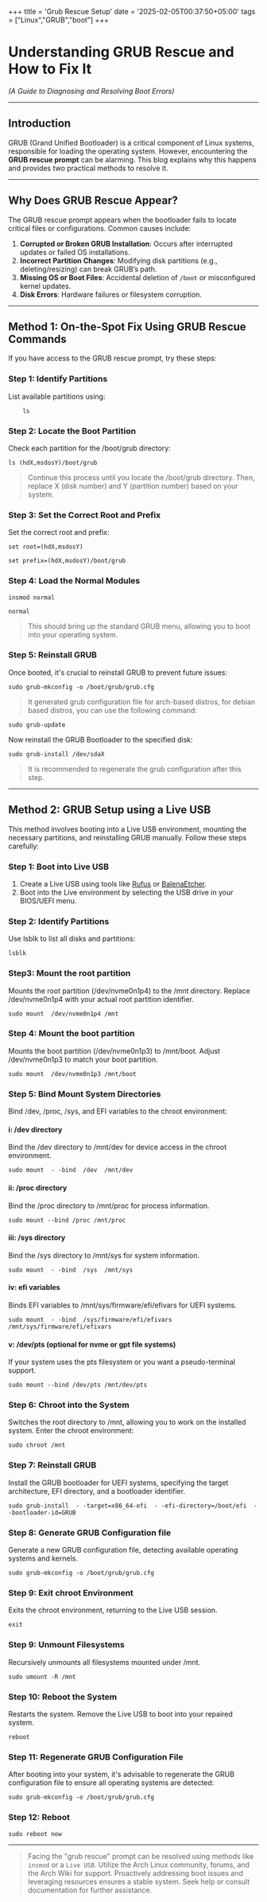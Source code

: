 +++
title = 'Grub Rescue Setup'
date = '2025-02-05T00:37:50+05:00'
tags = ["Linux","GRUB","boot"]
+++
# Understanding GRUB Rescue and How to Fix It  
*(A Guide to Diagnosing and Resolving Boot Errors)*  

---

## Introduction  
GRUB (Grand Unified Bootloader) is a critical component of Linux systems, responsible for loading the operating system. However, encountering the **GRUB rescue prompt** can be alarming. This blog explains why this happens and provides two practical methods to resolve it.  

---

## Why Does GRUB Rescue Appear?  
The GRUB rescue prompt appears when the bootloader fails to locate critical files or configurations. Common causes include:  
1. **Corrupted or Broken GRUB Installation**: Occurs after interrupted updates or failed OS installations.  
2. **Incorrect Partition Changes**: Modifying disk partitions (e.g., deleting/resizing) can break GRUB’s path.  
3. **Missing OS or Boot Files**: Accidental deletion of `/boot` or misconfigured kernel updates.  
4. **Disk Errors**: Hardware failures or filesystem corruption.  

---

## Method 1: On-the-Spot Fix Using GRUB Rescue Commands  

If you have access to the GRUB rescue prompt, try these steps:  


### Step 1: Identify Partitions  
List available partitions using:  
~~~
    ls
~~~

### Step 2: Locate the Boot Partition
Check each partition for the /boot/grub directory:
~~~
ls (hdX,msdosY)/boot/grub
~~~
>Continue this process until you locate the /boot/grub directory. Then, replace X (disk number) and Y (partition number) based on your system.


### Step 3: Set the Correct Root and Prefix
Set the correct root and prefix:
~~~
set root=(hdX,msdosY)  
~~~
~~~
set prefix=(hdX,msdosY)/boot/grub
~~~

### Step 4: Load the Normal Modules
~~~
insmod normal
~~~
~~~
normal
~~~
>This should bring up the standard GRUB menu, allowing you to boot into your operating system.


### Step 5: Reinstall GRUB
Once booted, it's crucial to reinstall GRUB to prevent future issues:
~~~
sudo grub-mkconfig -o /boot/grub/grub.cfg
~~~
> It generated grub configuration file for arch-based distros, for debian based distros, you can use the following command: 
~~~
sudo grub-update
~~~
Now reinstall the GRUB Bootloader to the specified disk:
~~~
sudo grub-install /dev/sdaX 
~~~
>It is recommended to regenerate the grub configuration after this step.


---

## Method 2: GRUB Setup using a Live USB

This method involves booting into a Live USB environment, mounting the necessary partitions, and reinstalling GRUB manually. Follow these steps carefully:  


### **Step 1: Boot into Live USB**  
1. Create a Live USB using tools like [Rufus](https://rufus.ie/) or [BalenaEtcher](https://www.balena.io/etcher/).  
2. Boot into the Live environment by selecting the USB drive in your BIOS/UEFI menu.  


### **Step 2: Identify Partitions**  
Use lsblk to list all disks and partitions:    
~~~
lsblk
~~~

### **Step3: Mount the root partition**
Mounts the root partition (/dev/nvme0n1p4) to the /mnt directory. Replace /dev/nvme0n1p4 with your actual root partition identifier.
~~~
sudo mount  /dev/nvme0n1p4 /mnt
~~~

### **Step 4: Mount the boot partition**
Mounts the boot partition (/dev/nvme0n1p3) to /mnt/boot. Adjust /dev/nvme0n1p3 to match your boot partition.
~~~
sudo mount  /dev/nvme0n1p3 /mnt/boot
~~~

### **Step 5: Bind Mount System Directories**
Bind /dev, /proc, /sys, and EFI variables to the chroot environment:

#### **i:  /dev directory**
Bind the /dev directory to /mnt/dev for device access in the chroot environment.
~~~
sudo mount  - -bind  /dev  /mnt/dev
~~~
#### **ii:  /proc directory**
Bind the /proc directory to /mnt/proc for process information.
~~~
sudo mount --bind /proc /mnt/proc
~~~
#### **iii:  /sys directory**
Bind the /sys directory to /mnt/sys for system information.
~~~
sudo mount  - -bind  /sys  /mnt/sys
~~~
#### **iv:  efi variables**
Binds EFI variables to /mnt/sys/firmware/efi/efivars for UEFI systems.
~~~
sudo mount  - -bind  /sys/firmware/efi/efivars  /mnt/sys/firmware/efi/efivars
~~~
#### **v:  /dev/pts (optional for nvme or gpt file systems)**
If your system uses the pts filesystem or you want a pseudo-terminal support.
~~~
sudo mount --bind /dev/pts /mnt/dev/pts
~~~

### **Step 6: Chroot into the System**
Switches the root directory to /mnt, allowing you to work on the installed system. Enter the chroot environment:
~~~
sudo chroot /mnt
~~~

### **Step 7: Reinstall GRUB**
Install the GRUB bootloader for UEFI systems, specifying the target architecture, EFI directory, and a bootloader identifier.
~~~
sudo grub-install  - -target=x86_64-efi  - -efi-directory=/boot/efi  - -bootloader-id=GRUB
~~~

### **Step 8: Generate GRUB Configuration file**
Generate a new GRUB configuration file, detecting available operating systems and kernels.
~~~
sudo grub-mkconfig -o /boot/grub/grub.cfg
~~~

### **Step 9: Exit chroot Environment**
Exits the chroot environment, returning to the Live USB session.
~~~
exit
~~~

### **Step 9: Unmount Filesystems**
Recursively unmounts all filesystems mounted under /mnt.
~~~
sudo umount -R /mnt
~~~

### **Step 10: Reboot the System**
Restarts the system. Remove the Live USB to boot into your repaired system.
~~~
reboot
~~~

### **Step 11: Regenerate GRUB Configuration File**
After booting into your system, it's advisable to regenerate the GRUB configuration file to ensure all operating systems are detected:
~~~
sudo grub-mkconfig -o /boot/grub/grub.cfg
~~~

### **Step 12: Reboot**
~~~
sudo reboot now
~~~
---

> Facing the "grub rescue" prompt can be resolved using methods like `insmod` or a `Live USB`. Utilize the Arch Linux community, forums, and the Arch Wiki for support. Proactively addressing boot issues and leveraging resources ensures a stable system. Seek help or consult documentation for further assistance.

